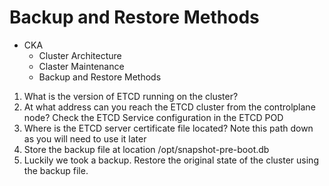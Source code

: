 # Backup and Restore Methods

 - CKA
    - Cluster Architecture
    - Claster Maintenance
    - Backup and Restore Methods

1. What is the version of ETCD running on the cluster?
2. At what address can you reach the ETCD cluster from the controlplane node? Check the ETCD Service configuration in the ETCD POD
3. Where is the ETCD server certificate file located? Note this path down as you will need to use it later
4. Store the backup file at location /opt/snapshot-pre-boot.db
5. Luckily we took a backup. Restore the original state of the cluster using the backup file.